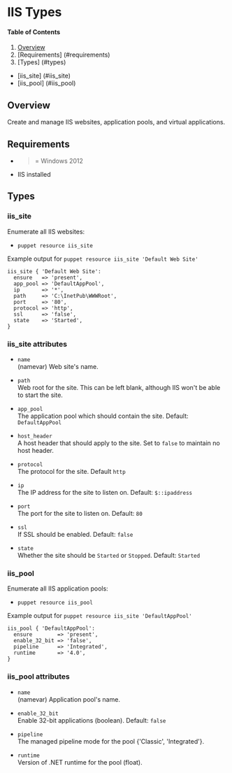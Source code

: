 # IIS Types

#### Table of Contents
1. [Overview](#overview)
1. [Requirements] (#requirements)
1. [Types] (#types)
  * [iis_site] (#iis_site)
  * [iis_pool] (#iis_pool)

## Overview

Create and manage IIS websites, application pools, and virtual applications.

## Requirements

- >= Windows 2012
- IIS installed

## Types

### iis_site

Enumerate all IIS websites:
* `puppet resource iis_site`<br />

Example output for `puppet resource iis_site 'Default Web Site'`
```
iis_site { 'Default Web Site':
  ensure   => 'present',
  app_pool => 'DefaultAppPool',
  ip       => '*',
  path     => 'C:\InetPub\WWWRoot',
  port     => '80',
  protocol => 'http',
  ssl      => 'false',
  state    => 'Started',
}
```

### iis_site attributes

* `name`<br />
(namevar) Web site's name.

* `path`<br />
Web root for the site.  This can be left blank, although IIS won't
be able to start the site.

* `app_pool`<br />
The application pool which should contain the site. Default: `DefaultAppPool`

* `host_header`<br />
A host header that should apply to the site. Set to `false` to maintain
no host header.

* `protocol`<br />
The protocol for the site. Default `http`

* `ip`<br />
The IP address for the site to listen on. Default: `$::ipaddress`

* `port`<br />
The port for the site to listen on. Default: `80`

* `ssl`<br />
If SSL should be enabled. Default: `false`

* `state` <br />
Whether the site should be `Started` or `Stopped`.  Default: `Started`

### iis_pool

Enumerate all IIS application pools:
* `puppet resource iis_pool`<br />

Example output for `puppet resource iis_site 'DefaultAppPool'`
```
iis_pool { 'DefaultAppPool':
  ensure        => 'present',
  enable_32_bit => 'false',
  pipeline      => 'Integrated',
  runtime       => '4.0',
}
```

### iis_pool attributes

* `name`<br />
(namevar) Application pool's name.

* `enable_32_bit`<br />
Enable 32-bit applications (boolean). Default: `false`

* `pipeline`<br />
The managed pipeline mode for the pool {'Classic', 'Integrated'}.

* `runtime`<br />
Version of .NET runtime for the pool (float).
